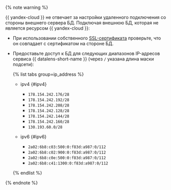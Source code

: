 
{% note warning %}

{{ yandex-cloud }} не отвечает за настройки удаленного подключения со стороны внешнего сервера БД. Подключая внешнюю БД, которая не является ресурсом {{ yandex-cloud }}:

* При использовании собственного [SSL-сертификата](../../glossary/ssl-certificate) проверьте, что он совпадает с сертификатом на стороне БД.
* Предоставьте доступ к БД для следующих диапазонов IP-адресов сервиса {{ datalens-short-name }} (через `/` указана длина маски подсети):

  {% list tabs group=ip_address %}

  - ipv4 {#ipv4}

    * `178.154.242.176/28`
    * `178.154.242.192/28`
    * `178.154.242.208/28`
    * `178.154.242.128/28`
    * `178.154.242.144/28`
    * `178.154.242.160/28`
    * `130.193.60.0/28`

  - ipv6 {#ipv6}

    * `2a02:6b8:c03:500:0:f83d:a987:0/112`
    * `2a02:6b8:c02:900:0:f83d:a987:0/112`
    * `2a02:6b8:c0e:500:0:f83d:a987:0/112`
    * `2a02:6b8:c41:1300:0:f83d:a987:0/112`

  {% endlist %}

{% endnote %}

